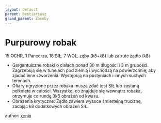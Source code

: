 ```yaml
---
layout: default
parent: Bestiariusz
grand_parent: Zasoby
---
```



# Purpurowy robak

15 OCHR, 1 Pancerza, 18 SIŁ, 7 WOL, zęby (k8+k8) lub zatrute żądło (k8)

- Gargantuiczne robaki o ciałach ponad 30 m długości i 3 m grubości. Zagrzebują się w tunelach pod ziemią i wychodzą na powierzchnię, aby zjadać inne stworzenia. Występują na pustyniach i innych suchych terenach.
- Ofiary ugryzione przez robaka muszą zdać test SIŁ lub zostaną połknięte w całości. Wszystko, co znajduje się wewnątrz robaka, otrzymuje co rundę 3k6 obrażeń od kwasu.
- Obrażenia krytyczne: Żądło zawiera wysoce śmiertelną truciznę, zadając k8 dodatkowych obrażeń SIŁ.

author: [xenio](https://xenioinabottle.blogspot.com)
